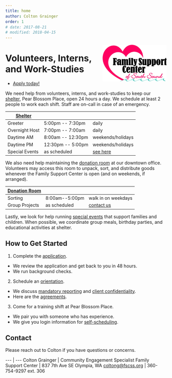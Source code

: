 ```yaml
---
title: home 
author: Colton Grainger
order: 1
# date: 2017-08-21
# modified: 2018-04-15
---
```


<a href="http://fscss.org/">
<img src="images/logo.png" style="float: right; margin: 0px 0px 23px 23px" width="200">
</a>


# Volunteers, Interns, and Work-Studies 

- [Apply today!](https://www.volgistics.com/ex/portal.dll/ap?ap=1953929563)

We need help from volunteers, interns, and work-studies to keep our [shelter][pbp], Pear Blossom Place, open 24 hours a day. We schedule at least 2 people to work each shift. Staff are on-call in case of an emergency.

|[Shelter][pbp]| | |
|---|---|---|
| Greeter | 5:00pm -- 7:30pm  | daily |  
| Overnight Host | 7:00pm -- 7:00am | daily |
| Daytime AM | 8:00am -- 12:30pm | weekends/holidays |
| Daytime PM | 12:30pm -- 5:00pm | weekends/holidays |
| Special Events | as scheduled | [see here](/events) |

We also need help maintaining the [donation room][fsc] at our downtown office. Volunteers may access this room to unpack, sort, and distribute goods whenever the Family Support Center is open (and on weekends, if arranged). 

|[Donation Room][fsc] | | |
|---|---|---|
| Sorting | 8:00am--5:00pm | walk in on weekdays |
| Group Projects | as scheduled | [contact us](mailto:coltong@fscss.org) |

Lastly, we look for help running [special events](/events) that support families and children. When possible, we coordinate group meals, birthday parties, and educational activities at shelter.

## How to Get Started 

1. Complete the [application](https://www.volgistics.com/ex/portal.dll/ap?ap=1953929563).
  * We review the application and get back to you in 48 hours.
  * We run background checks.
2. Schedule an [orientation](https://meetme.so/coltongrainger).
  * We discuss [mandatory reporting](https://prezi.com/piml7bn_b0au/mandatory-reporter-presentation/) and [client confidentiality](/confidentiality).
  * Here are the [agreements](https://goo.gl/forms/wTSzSpJm7JfKDkqA3).
3. Come for a training shift at Pear Blossom Place.
  * We pair you with someone who has experience.
  * We give you login information for [self-scheduling](https://www.volgistics.com/ex/portal.dll/?from=189830).

## Contact

Please reach out to Colton if you have questions or concerns.

--- | ---
Colton Grainger | Community Engagement Specialist
Family Support Center | 837 7th Ave SE Olympia, WA
[coltong@fscss.org](mailto:coltong@fscss.org) | 360-754-9297 ext. 306

[pbp]: https://www.google.com/maps/place/Pear+Blossom+Place/@47.0423792,-122.8932699,17z/data=!3m1!4b1!4m5!3m4!1s0x549174e1d548747f:0x4e89b380a6ff5f9e!8m2!3d47.0423792!4d-122.8910812 
[fsc]: https://www.google.com/maps/place/Family+Support+Center/@47.0459107,-122.9042318,17z/data=!3m1!4b1!4m5!3m4!1s0x5491751bc115f4a1:0xa72d6746d527f48e!8m2!3d47.0459107!4d-122.9020431 
